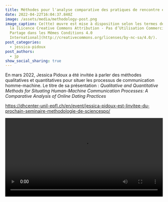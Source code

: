 ```yaml
---
title: Méthodes pour l'analyse comparative des pratiques de rencontre en ligne
date: 2022-04-22T16:04:37.840Z
image: /assets/media/methodology-post.png
image_caption: Ce(tte) œuvre est mise à disposition selon les termes de
  la [Licence Creative Commons Attribution - Pas d’Utilisation Commerciale -
  Partage dans les Mêmes Conditions 4.0
  International](http://creativecommons.org/licenses/by-nc-sa/4.0/).
post_categories:
  - jessica-pidoux
post_authors:
  - jp
show_social_sharing: true
---
```

En mars 2022, Jessica Pidoux a été invitée à parler des méthodes qualitatives et quantitatives pour situer les processus de communication homme-machine. Le titre de sa présentation : *Qualitative and Quantitative Methods for Situating Human-Machine Communication Processes: A Comparative Analysis of Online Dating Practices*

<https://dhcenter-unil-epfl.ch/en/event/jessica-pidoux-est-linvitee-du-prochain-seminaire-methodologie-de-sciencespo/>

<video width="100%" controls>
  <source src="/assets/media/Comparative_Analysis_of_Online_Dating_Practices.mp4" type="video/mp4">
</video>